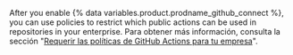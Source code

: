 After you enable {% data variables.product.prodname_github_connect %}, you can use policies to restrict which public actions can be used in repositories in your enterprise. Para obtener más información, consulta la sección "[Requerir las políticas de GitHub Actions para tu empresa](/admin/github-actions/enforcing-github-actions-policies-for-your-enterprise)".
